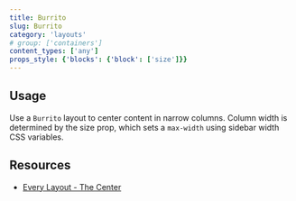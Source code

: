 ```yaml
---
title: Burrito
slug: Burrito
category: 'layouts'
# group: ['containers']
content_types: ['any']
props_style: {'blocks': {'block': ['size']}}
---
```


## Usage

Use a `Burrito` layout to center content in narrow columns.
Column width is determined by the size prop, which sets a `max-width` using sidebar width CSS variables.

## Resources

- [Every Layout - The Center](https://every-layout.dev/layouts/center/)
